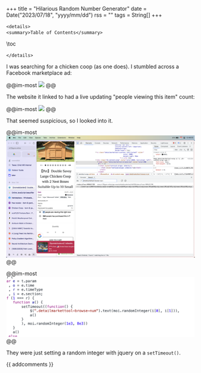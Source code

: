 +++
title = "Hilarious Random Number Generator"
date = Date("2023/07/18", "yyyy/mm/dd")
rss = ""
tags = String[]
+++
~~~
<details>
<summary>Table of Contents</summary>
~~~
\toc
~~~
</details>
~~~

I was searching for a chicken coop (as one does). I stumbled across a Facebook marketplace ad:

@@im-most
![](/assets/1story.png)
@@

The website it linked to had a live updating "people viewing this item" count:

@@im-most
![](/assets/2story.png)
@@

That seemed suspicious, so I looked into it.

@@im-most
![](/assets/3story.png)
@@

@@im-most
![](/assets/4story.png)
@@

They were just setting a random integer with jquery on a `setTimeout()`.


{{ addcomments }}
